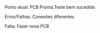 Ponto atual: PCB Pronta,Teste bem sucedido 

Erros/Falhas: Conexões diferentes

Falta: Fazer nova PCB
